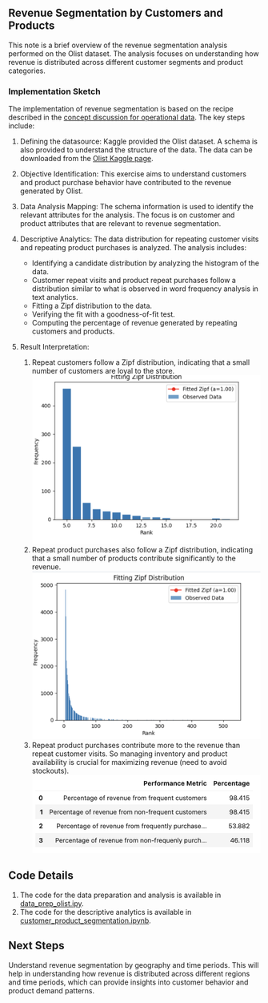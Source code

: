 ## Revenue Segmentation by Customers and Products

This note is a brief overview of the revenue segmentation analysis performed on the Olist dataset. The analysis focuses on understanding how revenue is distributed across different customer segments and product categories.

### Implementation Sketch
The implementation of revenue segmentation is based on the recipe described in the [concept discussion for operational data](https://github.com/rajivsam/descriptive_analytics/blob/main/concept_discussion/operational_data_prep.md). The key steps include:

1. Defining the datasource: Kaggle provided the Olist dataset. A schema is also provided to understand the structure of the data. The data can be downloaded from the [Olist Kaggle page](https://www.kaggle.com/datasets/olistbr/brazilian-ecommerce).
2. Objective Identification: This exercise aims to understand customers and product purchase behavior have contributed to the revenue generated by Olist.
3. Data Analysis Mapping: The schema information is used to identify the relevant attributes for the analysis. The focus is on customer and product attributes that are relevant to revenue segmentation.
4. Descriptive Analytics: The data distribution for repeating customer visits and repeating product purchases is analyzed. The analysis includes:
   - Identifying a candidate distribution by analyzing the histogram of the data.
   - Customer repeat visits and product repeat purchases follow a distribution similar to what is observed in word frequency analysis in text analytics.
   - Fitting a Zipf distribution to the data.
   - Verifying the fit with a goodness-of-fit test.
   - Computing the percentage of revenue generated by repeating customers and products.

5. Result Interpretation: 
   1. Repeat customers follow a Zipf distribution, indicating that a small number of customers are loyal to the store.
   ![customer repeat visits](../../images/zipf_cust.png)
    2. Repeat product purchases also follow a Zipf distribution, indicating that a small number of products contribute significantly to the revenue.
   ![product repeat purchases](../../images/zipf_prod.png)
    3. Repeat product purchases contribute more to the revenue than repeat customer visits. So managing inventory and product availability is crucial for maximizing revenue (need to avoid stockouts).
   ![summary of revenue contribution](../../images/perf_summary_seg_cust_prod.png)



## Code Details
1. The code for the data preparation and analysis is available in [data_prep_olist.ipy](https://github.com/rajivsam/descriptive_analytics/blob/main/notebooks/data_prep_olist.ipynb).
2. The code for the descriptive analytics is available in [customer_product_segmentation.ipynb](https://github.com/rajivsam/descriptive_analytics/blob/main/notebooks/customer_product_segmentation.ipynb).

## Next Steps
Understand revenue segmentation by geography and time periods. This will help in understanding how revenue is distributed across different regions and time periods, which can provide insights into customer behavior and product demand patterns.

